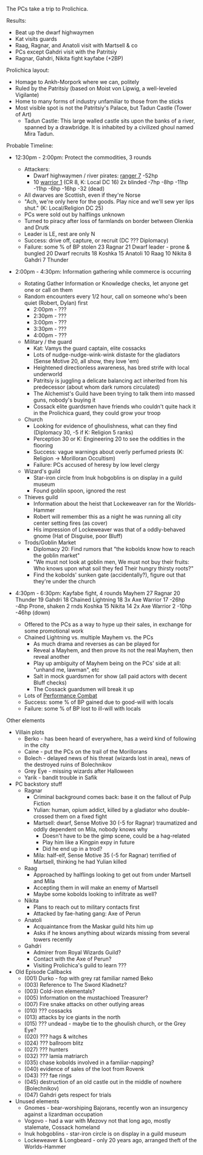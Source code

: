 The PCs take a trip to Prolichica.

Results:
- Beat up the dwarf highwaymen
- Kat visits guards
- Raag, Ragnar, and Anatoli visit with Martsell & co
- PCs except Gahdri visit with the Patritsiy
- Ragnar, Gahdri, Nikita fight kayfabe (+2BP)


Prolichica layout:
- Homage to Ankh-Morpork where we can, politely
- Ruled by the Patritsiy (based on Moist von Lipwig, a well-leveled Vigilante)
- Home to many forms of industry unfamiliar to those from the sticks
- Most visible spot is not the Patritsiy's Palace, but Tadun Castle (Tower of Art)
  - Tadun Castle: This large walled castle sits upon the banks of a river, spanned by a drawbridge. It is inhabited by a civilized ghoul named Mira Tadun.


Probable Timeline:
- 12:30pm - 2:00pm: Protect the commodities, 3 rounds
  - Attackers:
    - Dwarf highwaymen / river pirates: [ranger 7](https://www.d20pfsrd.com/bestiary/npc-s/npcs-cr-6/mountaineer-dwarf-ranger-7/) 
      -52hp
    - 10 [warrior 1](https://www.d20pfsrd.com/bestiary/npc-s/npcs-cr-0/recruit-dwarf-warrior-1/) (CR 8, K: Local DC 16)
      2x blinded
      -7hp
      -8hp
      -11hp
      -11hp
      -6hp
      -16hp
      -32 (dead)
  - All dwarves are Scottish, even if they're Norse
  - "Ach, we're only here for the goods. Play nice and we'll sew yer lips shut." (K: Local/Religion DC 25)
  - PCs were sold out by halflings unknown
  - Turned to piracy after loss of farmlands on border between Olenkia and Drutk
  - Leader is LE, rest are only N
  - Success: drive off, capture, or recruit (DC ??? Diplomacy)
  - Failure: some % of BP stolen
      23   Ragnar
      21   Dwarf leader - prone & bungled
      20   Dwarf recruits
      18   Koshka
      15   Anatoli
      10   Raag
      10   Nikita
       8   Gahdri
       7   Thunder

- 2:00pm - 4:30pm: Information gathering while commerce is occurring
  - Rotating Gather Information or Knowledge checks, let anyone get one or call on them
  - Random encounters every 1/2 hour, call on someone who's been quiet (Robert, Dylan) first
    - 2:00pm - ???
    - 2:30pm - ???
    - 3:00pm - ???
    - 3:30pm - ???
    - 4:00pm - ???
  - Military / the guard
    - Kat: Vamys the guard captain, elite cossacks
    - Lots of nudge-nudge-wink-wink distaste for the gladiators (Sense Motive 20, all show, they love 'em)
    - Heightened directionless awareness, has bred strife with local underworld
    - Patritsiy is juggling a delicate balancing act inherited from his predecessor (about whom dark rumors circulated)
    - The Alchemist's Guild have been trying to talk them into massed guns, nobody's buying it
    - Cossack elite guardsmen have friends who couldn't quite hack it in the Prolichica guard, they could grow your troop
  - Church
    - Looking for evidence of ghoulishness, what can they find (Diplomacy 30, -5 if K: Religion 5 ranks)
    - Perception 30 or K: Engineering 20 to see the oddities in the flooring
    - Success: vague warnings about overly perfumed priests (K: Religion -> Morilloran Occultism)
    - Failure: PCs accused of heresy by low level clergy
  - Wizard's guild
    - Star-iron circle from Inuk hobgoblins is on display in a guild museum
    - Found goblin spoon, ignored the rest
  - Thieves guild
    - Information about the heist that Lockeweaver ran for the Worlds-Hammer
    - Robert will remember this as a night he was running all city center setting fires (as cover)
    - His impression of Lockeweaver was that of a oddly-behaved gnome (Hat of Disguise, poor Bluff)
  - Trods/Goblin Market
    - Diplomacy 20: Find rumors that "the kobolds know how to reach the goblin market"
    - "We must not look at goblin men,
      We must not buy their fruits:
      Who knows upon what soil they fed
      Their hungry thirsty roots?"
    - Find the kobolds' sunken gate (accidentally?), figure out that they're under the church

- 4:30pm - 6:30pm: Kayfabe fight, 4 rounds
    Mayhem 27
    Ragnar 20
    Thunder 19
    Gahdri 18
    Chained Lightning 18
    3x Axe Warrior 17
      -26hp
      -4hp
      Prone, shaken 2 rnds
    Koshka 15
    Nikita 14
    2x Axe Warrior 2
      -10hp
      -46hp (down)

  - Offered to the PCs as a way to hype up their sales, in exchange for some promotional work
  - Chained Lightning vs. multiple Mayhem vs. the PCs
    - As much drama and reverses as can be played for
    - Reveal a Mayhem, and then prove its not the real Mayhem, then reveal another
    - Play up ambiguity of Mayhem being on the PCs' side at all: "unhand me, lawman", etc
    - Salt in mock guardsmen for show (all paid actors with decent Bluff checks)
    - The Cossack guardsmen will break it up
  - Lots of [Performance Combat](https://www.d20pfsrd.com/gamemastering/other-rules/performance-combat/)
  - Success: some % of BP gained due to good-will with locals
  - Failure: some % of BP lost to ill-will with locals



Other elements
- Villain plots
  - Berko - has been heard of everywhere, has a weird kind of following in the city
  - Caine - put the PCs on the trail of the Morillorans
  - Bolech - delayed news of his threat (wizards lost in area), news of the destroyed ruins of Bolechnikov
  - Grey Eye - missing wizards after Halloween
  - Yarik - bandit trouble in Safik
- PC backstory stuff
  - Ragnar
    - Criminal background comes back: base it on the fallout of Pulp Fiction
    - Yulian: human, opium addict, killed by a gladiator who double-crossed them on a fixed fight
    - Martsell: dwarf, Sense Motive 30 (-5 for Ragnar) traumatized and oddly dependent on Mila, nobody knows why
      - Doesn't have to be the gimp scene, could be a hag-related
      - Play him like a Kingpin expy in future
      - Did he end up in a trod?
    - Mila: half-elf, Sense Motive 35 (-5 for Ragnar) terrified of Martsell, thinking he had Yulian killed
  - Raag
    - Approached by halflings looking to get out from under Martsell and Mila
    - Accepting them in will make an enemy of Martsell
    - Maybe some kobolds looking to infiltrate as well?
  - Nikita
    - Plans to reach out to military contacts first
    - Attacked by fae-hating gang: Axe of Perun
  - Anatoli
    - Acquaintance from the Maskar guild hits him up
    - Asks if he knows anything about wizards missing from several towers recently
  - Gahdri
    - Admirer from Royal Wizards Guild?
    - Contact with the Axe of Perun?
    - Visiting Prolichica's guild to learn ???
- Old Episode Callbacks
  - (001) Durko - fop with grey rat familiar named Beko
  - (003) Reference to The Sword Kladnetz?
  - (003) Cold-iron elementals?
  - (005) Information on the mustachioed Treasurer?
  - (007) Fire snake attacks on other outlying areas
  - (010) ??? cossacks
  - (013) attacks by ice giants in the north
  - (015) ??? undead - maybe tie to the ghoulish church, or the Grey Eye?
  - (020) ??? hags & witches
  - (024) ??? ballroom blitz
  - (027) ??? hunters
  - (032) ??? lamia matriarch
  - (035) chase kobolds involved in a familiar-napping?
  - (040) evidence of sales of the loot from Rovenk
  - (043) ??? fae rings
  - (045) destruction of an old castle out in the middle of nowhere (Bolechnikov)
  - (047) Gahdri gets respect for trials
- Unused elements
  - Gnomes - bear-worshiping Bajorans, recently won an insurgency against a lizardman occupation
  - Vogovo - had a war with Mezovy not that long ago, mostly stalemate, Cossack homeland
  - Inuk hobgoblins - star-iron circle is on display in a guild museum
  - Lockeweaver & Longbeard - only 20 years ago, arranged theft of the Worlds-Hammer
